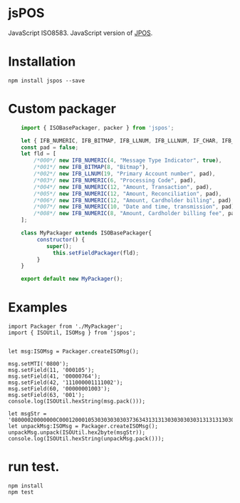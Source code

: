 # jsPOS
JavaScript ISO8583. JavaScript version of [JPOS](http://jpos.org).

# Installation

    npm install jspos --save


# Custom packager

```js
    import { ISOBasePackager, packer } from 'jspos';

    let { IFB_NUMERIC, IFB_BITMAP, IFB_LLNUM, IFB_LLLNUM, IF_CHAR, IFB_LLCHAR, IFB_LLLCHAR, IFB_BINARY, IFB_LLBINARY, IFB_LLLBINARY, IFB_AMOUNT } = packer;
    const pad = false;
    let fld = [
        /*000*/ new IFB_NUMERIC(4, "Message Type Indicator", true),
        /*001*/ new IFB_BITMAP(8, "Bitmap"),
        /*002*/ new IFB_LLNUM(19, "Primary Account number", pad),
        /*003*/ new IFB_NUMERIC(6, "Processing Code", pad),
        /*004*/ new IFB_NUMERIC(12, "Amount, Transaction", pad),
        /*005*/ new IFB_NUMERIC(12, "Amount, Reconciliation", pad),
        /*006*/ new IFB_NUMERIC(12, "Amount, Cardholder billing", pad),
        /*007*/ new IFB_NUMERIC(10, "Date and time, transmission", pad),
        /*008*/ new IFB_NUMERIC(8, "Amount, Cardholder billing fee", pad)
    ];

    class MyPackager extends ISOBasePackager{
         constructor() {
            super();
              this.setFieldPackager(fld);
         }
    }

    export default new MyPackager();
```

# Examples

    import Packager from './MyPackager';
    import { ISOUtil, ISOMsg } from 'jspos';


    let msg:ISOMsg = Packager.createISOMsg();

    msg.setMTI('0800');
    msg.setField(11, '000105');
    msg.setField(41, '00000764');
    msg.setField(42, '111000001111002');
    msg.setField(60, '00000001003');
    msg.setField(63, '001');
    console.log(ISOUtil.hexString(msg.pack()));

    let msgStr = '08000020000000C00012000105303030303037363431313130303030303131313130303200110000000100300003303031';
    let unpackMsg:ISOMsg = Packager.createISOMsg();
    unpackMsg.unpack(ISOUtil.hex2byte(msgStr));
    console.log(ISOUtil.hexString(unpackMsg.pack()));

# run test.

    npm install
    npm test
